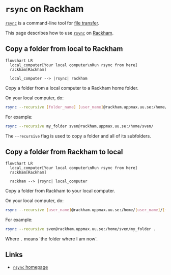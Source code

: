 # `rsync` on Rackham

[`rsync`](../software/rsync.md) is a command-line tool for [file transfer](../cluster_guides/file_transfer.md).

This page describes how to use [`rsync`](../software/rsync.md) on [Rackham](rackham.md).

## Copy a folder from local to Rackham

```mermaid
flowchart LR
  local_computer[Your local computer\nRun rsync from here]
  rackham[Rackham]

  local_computer --> |rsync| rackham
```

Copy a folder from a local computer to a Rackham home folder.

On your local computer, do:

```bash
rsync --recursive [folder_name] [user_name]@rackham.uppmax.uu.se:/home/[user_name]/
```

For example:

```bash
rsync --recursive my_folder sven@rackham.uppmax.uu.se:/home/sven/
```

The `--recursive` flag is used to
copy a folder and all of its subfolders.

## Copy a folder from Rackham to local

```mermaid
flowchart LR
  local_computer[Your local computer\nRun rsync from here]
  rackham[Rackham]

  rackham --> |rsync| local_computer
```

Copy a folder from Rackham
to your local computer.

On your local computer, do:

```bash
rsync --recursive [user_name]@rackham.uppmax.uu.se:/home/[user_name]/[folder_name] [local_folder_destination]
```

For example:

```bash
rsync --recursive sven@rackham.uppmax.uu.se:/home/sven/my_folder .
```

Where `.` means 'the folder where I am now'.

## Links

- [`rsync` homepage](https://rsync.samba.org/)
